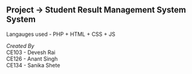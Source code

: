 <h2><b>Project -></b> Student Result Management System System</h2>

Langauges used - PHP + HTML + CSS + JS

<em>Created By</em>
<br>
CE103 - Devesh Rai<br> 
CE126 - Anant Singh<br>
CE134 - Sanika Shete<br>
